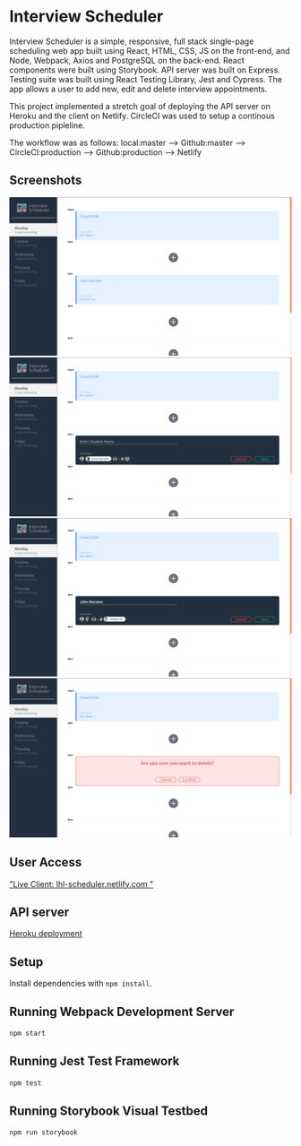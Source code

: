 # Interview Scheduler

Interview Scheduler is a simple, responsive, full stack single-page scheduling web app built using React, HTML, CSS, JS on the front-end, and Node, Webpack, Axios and PostgreSQL on the back-end. React components were built using Storybook. API server was built on Express. Testing suite was built using React Testing Library, Jest and Cypress. The app allows a user to add new, edit and delete interview appointments.

This project implemented a stretch goal of deploying the API server on Heroku and the client on Netlify. CircleCI was used to setup a continous production pipleline.

The workflow was as follows: local:master --> Github:master --> CircleCI:production --> Github:production --> Netlify

## Screenshots

!["Screenshot of displaying existing interviews from api server"](https://github.com/Ranthonym/scheduler/blob/master/docs/Screenshot%20of%20displaying%20existing%20interviews%20from%20api%20server.png)
!["Screenshot of form for creating new interview"](https://github.com/Ranthonym/scheduler/blob/master/docs/Screenshot%20of%20form%20for%20creating%20new%20interview.png)
!["Screenshot of editing form for existing interview"](https://github.com/Ranthonym/scheduler/blob/master/docs/Screenshot%20of%20editing%20form%20for%20exiting%20interview.png)
!["Screenshot of confirmation message for deleting existing interview"](https://github.com/Ranthonym/scheduler/blob/master/docs/Screenshot%20of%20confirmation%20message%20for%20deleting%20existing%20interview.png)

## User Access

["Live Client: lhl-scheduler.netlify.com "](https://lhl-scheduler.netlify.com/)

## API server

[Heroku deployment](https://schedule-lhl.herokuapp.com/api/days)

## Setup

Install dependencies with `npm install`.

## Running Webpack Development Server

```sh
npm start
```

## Running Jest Test Framework

```sh
npm test
```

## Running Storybook Visual Testbed

```sh
npm run storybook
```
